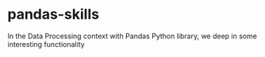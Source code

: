 # pandas-skills
In the Data Processing context with Pandas Python library, we deep in some interesting functionality 
